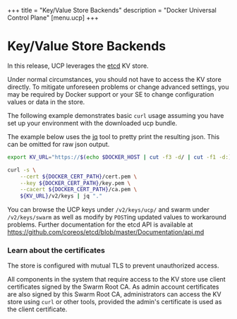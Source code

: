 +++
title = "Key/Value Store Backends"
description = "Docker Universal Control Plane"
[menu.ucp]
+++


# Key/Value Store Backends

In this release, UCP leverages the [etcd](https://github.com/coreos/etcd/) KV
store.

Under normal circumstances, you should not have to access the KV store
directly.  To mitigate unforeseen problems or change advanced settings,
you may be required by Docker support or your SE to change configuration
values or data in the store.

The following example demonstrates basic `curl` usage assuming you
have set up your environment with the downloaded ucp bundle.

The example below uses the [jq](https://stedolan.github.io/jq/) tool to
pretty print the resulting json.  This can be omitted for raw json output.


```bash
export KV_URL="https://$(echo $DOCKER_HOST | cut -f3 -d/ | cut -f1 -d:):12379"

curl -s \
    --cert ${DOCKER_CERT_PATH}/cert.pem \
    --key ${DOCKER_CERT_PATH}/key.pem \
    --cacert ${DOCKER_CERT_PATH}/ca.pem \
    ${KV_URL}/v2/keys | jq "."
```


You can browse the UCP keys under `/v2/keys/ucp/` and swarm under
`/v2/keys/swarm` as well as modify by `POST`ing updated values to
workaround problems.  Further documentation for the etcd API is available
at https://github.com/coreos/etcd/blob/master/Documentation/api.md



### Learn about the certificates

The store is configured with mutual TLS to prevent unauthorized access.

All components in the system that require access to the KV store use
client certificates signed by the Swarm Root CA.  As admin account
certificates are also signed by this Swarm Root CA, administrators can
access the KV store using `curl` or other tools, provided the admin's
certificate is used as the client certificate.
